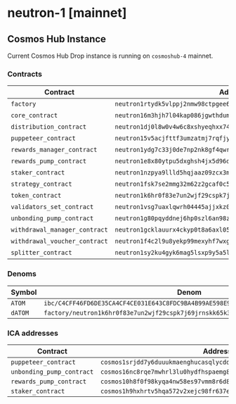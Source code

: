 # neutron-1 [mainnet]

## Cosmos Hub Instance

Current Cosmos Hub Drop instance is running on `cosmoshub-4` mainnet.

### Contracts

| Contract                      | Address                                                              | Checksum                                                         |
| ----------------------------- | -------------------------------------------------------------------- | ---------------------------------------------------------------- |
| `factory`                     | `neutron1rtydk5vlppj2nmw98ctpgee6hxe5va7mc9x3lng8xm75p3dus80s7pkvmu` | 82DD53F3E448E9A142F0F4FFD802C266AD6B2803C0A614E91EDBE38EFE5B6B31 |
| `core_contract`               | `neutron16m3hjh7l04kap086jgwthduma0r5l0wh8kc6kaqk92ge9n5aqvys9q6lxr` | 19E555870765ADB32DC51E0BD25398B561CC459B68CC2E0EECC6C4B943167169 |
| `distribution_contract`       | `neutron1dj0l8w0v4w6c8xshyeqhxx740nkc0p2x0e37cdsynsr49zvd2v8qze22va` | E1D8891A9967EADA49DB7433FB86E2BBB3BADBDD5746D444CEA402BBDECA0180 |
| `puppeteer_contract`          | `neutron15v5acjfttf3umzatmj7rqfjy6yzcgekh266ehjsxclvaem0hpd7q9qpscr` | D4E62CB36C3E8D2C70B5C7B77A088A1635969C14D7A0FAF099206415A70D1739 |
| `rewards_manager_contract`    | `neutron1ydg7c33j0de7np2nk8gf4qwr8gvmmngjan2ymdtthzpwu22zajwqd234gt` | 3866E7302D1E8BB5415AFFB949697309386925EB181BDB437DF89CDCBC28F536 |
| `rewards_pump_contract`       | `neutron1e8x80ytpu5dxghsh4jx5d96dyulvvmfjk0da0flurtfwgq37d8ws7a9du4` | BD5E764A14C4E287EBE179228DE01D09D1228E67525220EA1CECE6FF15BF8155 |
| `staker_contract`             | `neutron1nzpya9llld5hqjaaz09zcx3mntd5zznw9q4wgdv9llw3at6rdq8qu98dhe` | 8F85F1BB32A9C38BED6FE25DD96BEB2DE0327199E3037160149CB28D6A551485 |
| `strategy_contract`           | `neutron1fsk7se2mmg32m62z2gcaf0c5k85qkqv2k6k6r66kfj9nj9xfdyts38u2fv` | 9DCD683DF7EEBC05AD50B46298CC1A33C2827A5AC6A0617FE7E63AD1B50D874F |
| `token_contract`              | `neutron1k6hr0f83e7un2wjf29cspk7j69jrnskk65k3ek2nj9dztrlzpj6q00rtsa` | 20367209D9155F3F97CAE02288DDCD79F9BBE47D74334D7F291DDCA6F5260570 |
| `validators_set_contract`     | `neutron1vsg7uaxlqwrh04445ajjxkz0fn4cwd6dplmd9n9hmqrvr3ke9ddq5c54ca` | 476173A4F60C598DFB7332D9EF60D773775354AFD744DD9380E28855B35F582F |
| `unbonding_pump_contract`     | `neutron1g80pqyddnej6hp0szl6an98zudtkmr08mhhm2g33dj2ut6dzlkts4fzl87` | BD5E764A14C4E287EBE179228DE01D09D1228E67525220EA1CECE6FF15BF8155 |
| `withdrawal_manager_contract` | `neutron1gcklauurx4ckyp0t8a6axl0500vy3n09y5utpspjg8ruxnln8erq2uumck` | 35F6F4B9E2C2B9326D15F0CFC1A1056C7D4E4B08B02D80DAADFD0D473A4E9E5E |
| `withdrawal_voucher_contract` | `neutron1f4c2l9u8yekp99mexyhf7wxgrq3gjtuzgrqe90xaq75v7quulptqzef6up` | C4C18236B69F155A0D3D5EAF917FC0A7298B9D8AD25AA69AF997E82D2C6CDDEF |
| `splitter_contract`           | `neutron1sy2ku4gyk6mag5lsxp9y5a5lsalc85mz5vzl6dkzpkmzpvdd3usqc8e7qw` | D9F208D338C67F79099536FC9A9E8A7D13723ECB32552713C0ADEA3893194B68 |

### Denoms

| Symbol  | Denom                                                                               |
| ------- | ----------------------------------------------------------------------------------- |
| `ATOM`  | `ibc/C4CFF46FD6DE35CA4CF4CE031E643C8FDC9BA4B99AE598E9B0ED98FE3A2319F9`              |
| `dATOM` | `factory/neutron1k6hr0f83e7un2wjf29cspk7j69jrnskk65k3ek2nj9dztrlzpj6q00rtsa/udatom` |

### ICA addresses

| Contract                  | Address                                                             |
| ------------------------- | ------------------------------------------------------------------- |
| `puppeteer_contract`      | `cosmos1srjdd7y6duuukmaenghucasqlycddcc65qdj34k6spq8pwk4h6ms7j4w4j` |
| `unbonding_pump_contract` | `cosmos16nc8rqe7mwhrl3lu0hydfhspaemg8au6y646r8a08rg0la8xm9rqawkvzy` |
| `rewards_pump_contract`   | `cosmos10h8f0f98kyqa4nw58es97vmm8r6d8yrrg7ghup88ytr57jjwur2s47g2k3` |
| `staker_contract`         | `cosmos1h9hxhrtv5hqa572v2xejc98fr637ewm0unxnyk692twdfm554glqfkkp6z` |
